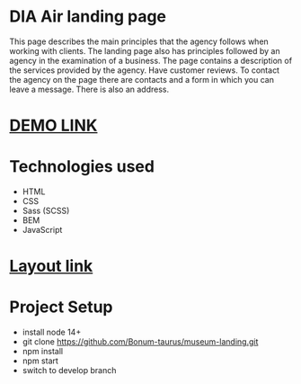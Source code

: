 # DIA Air landing page

This page describes the main principles that the agency follows when working with clients. The landing page also has principles followed by an agency in the examination of a business. The page contains a description of the services provided by the agency. Have customer reviews. To contact the agency on the page there are contacts and a form in which you can leave a message. There is also an address.

# [DEMO LINK](https://bonum-taurus.github.io/museum-landing/)

# Technologies used
- HTML
- CSS
- Sass (SCSS)
- BEM
- JavaScript

# [Layout link](https://www.figma.com/file/cRBCqE06cDrY3s4jX7h3iY/%D0%9D%D0%90%D0%9C%D0%A3-(Edit)?node-id=0%3A1)

# Project Setup
- install node 14+
- git clone https://github.com/Bonum-taurus/museum-landing.git
- npm install
- npm start 
- switch to develop branch
